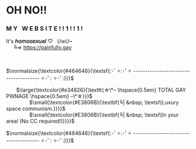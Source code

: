 # **OH NO‼️**

### **M&nbsp;Y&nbsp;&nbsp;&nbsp;W&nbsp;E&nbsp;B&nbsp;S&nbsp;I&nbsp;T&nbsp;E&nbsp;!&nbsp;!&nbsp;1&nbsp;!&nbsp;!&nbsp;1&nbsp;!**

It's **𝘩𝘰𝘮𝘰𝘴𝘦𝘹𝘶𝘢𝘭** ♡ &nbsp; *UwU~*<br>&nbsp;&nbsp;&nbsp;&nbsp;&nbsp;╚=>&nbsp;https://painfully.gay


<br>


$\normalsize{\textcolor{#464646}{\textsf{:･ﾟ✧:･ﾟ✧  --------------------------------------  ✧･ﾟ: ✧･ﾟ:}}}$<br>

&nbsp;&nbsp;&nbsp;&nbsp;&nbsp;&nbsp; $\large{\textcolor{#e34826}{\texttt{☆\*– \hspace{0.5em} TOTAL GAY PWNAGE \hspace{0.5em} –\*☆}}}$<br>
&nbsp;&nbsp;&nbsp;&nbsp;&nbsp;&nbsp;&nbsp;&nbsp;&nbsp;&nbsp;&nbsp;&nbsp;&nbsp;&nbsp;&nbsp; $\small{\textcolor{#E3806B}{\textbf{╚| &nbsp; \textsf{Luxury space communism.}}}}$<br>
&nbsp;&nbsp;&nbsp;&nbsp;&nbsp;&nbsp;&nbsp;&nbsp;&nbsp;&nbsp;&nbsp;&nbsp;&nbsp;&nbsp;&nbsp; $\small{\textcolor{#E3806B}{\textbf{╚| &nbsp; \textsf{In your area! (No CC required!)}}}}$<br>

$\normalsize{\textcolor{#464646}{\textsf{:･ﾟ✧:･ﾟ✧  --------------------------------------  ✧･ﾟ: ✧･ﾟ:}}}$